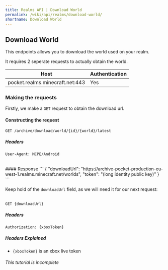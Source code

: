 ```yaml
---
title: Realms API | Download World
permalink: /wiki/api/realms/download-world/
shortname: Download World
---
```

## Download World
This endpoints allows you to download the world used on your realm.

It requires 2 seperate requests to actually obtain the world.

|Host|Authentication|
|----|--------------|
|pocket.realms.minecraft.net:443|Yes|

### Making the requests
Firstly, we make a `GET` request to obtain the download url.

#### Constructing the request

```
GET /archive/download/world/{id}/{world}/latest
```

##### Headers
```
User-Agent: MCPE/Android
```
  
<br>
#### Response
```
{
    "downloadUrl": "https://archive-pocket-production-eu-west-1.realms.minecraft.net/worlds",
    "token": "(long identity public key)"
}
```

Keep hold of the `downloadUrl` field, as we will need it for our next request:
<br><br>
```
GET {downloadUrl}
```

##### Headers
```
Authorization: {xboxToken}
```

##### Headers Explained
* `{xboxToken}` is an xbox live token
  
  
###### This tutorial is incomplete
